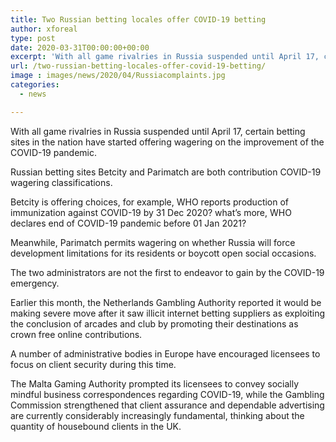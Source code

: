 ```yaml
---
title: Two Russian betting locales offer COVID-19 betting
author: xforeal 
type: post
date: 2020-03-31T00:00:00+00:00
excerpt: 'With all game rivalries in Russia suspended until April 17, certain betting sites in the nation have started offering wagering on the advancement of the COVID-19 pandemic '
url: /two-russian-betting-locales-offer-covid-19-betting/
image : images/news/2020/04/Russiacomplaints.jpg
categories:
  - news

---
```

With all game rivalries in Russia suspended until April 17, certain betting sites in the nation have started offering wagering on the improvement of the COVID-19 pandemic. 

Russian betting sites Betcity and Parimatch are both contribution COVID-19 wagering classifications. 

Betcity is offering choices, for example, WHO reports production of immunization against COVID-19 by 31 Dec 2020? what&#8217;s more, WHO declares end of COVID-19 pandemic before 01 Jan 2021? 

Meanwhile, Parimatch permits wagering on whether Russia will force development limitations for its residents or boycott open social occasions. 

The two administrators are not the first to endeavor to gain by the COVID-19 emergency. 

Earlier this month, the Netherlands Gambling Authority reported it would be making severe move after it saw illicit internet betting suppliers as exploiting the conclusion of arcades and club by promoting their destinations as crown free online contributions. 

A number of administrative bodies in Europe have encouraged licensees to focus on client security during this time. 

The Malta Gaming Authority prompted its licensees to convey socially mindful business correspondences regarding COVID-19, while the Gambling Commission strengthened that client assurance and dependable advertising are currently considerably increasingly fundamental, thinking about the quantity of housebound clients in the UK.